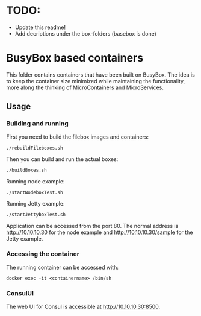 # TODO:

- Update this readme!
- Add decriptions under the box-folders (basebox is done)

# BusyBox based containers

This folder contains containers that have been built on BusyBox.
The idea is to keep the container size minimized while maintaining
the functionality, more along the thinking of MicroContainers and
MicroServices.

## Usage

### Building and running

First you need to build the filebox images and containers:

```
./rebuildFileboxes.sh
```

Then you can build and run the actual boxes:

```
./buildBoxes.sh
```

Running node example:

```
./startNodeboxTest.sh
```

Running Jetty example:

```
./startJettyboxTest.sh
```

Application can be accessed from the port 80. The normal address is http://10.10.10.30
for the node example and http://10.10.10.30/sample for the Jetty example.

### Accessing the container

The running container can be accessed with:

```
docker exec -it <containername> /bin/sh
```

### ConsulUI

The web UI for Consul is accessible at http://10.10.10.30:8500.

